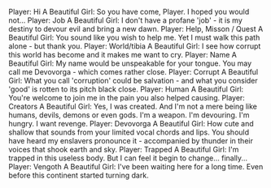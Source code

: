 Player: Hi
A Beautiful Girl: So you have come, Player. I hoped you would not...
Player: Job
A Beautiful Girl: I don't have a profane 'job' - it is my destiny to devour evil and bring a new dawn.
Player: Help, Misson / Quest
A Beautiful Girl: You sound like you wish to help me. Yet I must walk this path alone - but thank you.
Player: World/tibia
A Beautiful Girl: I see how corrupt this world has become and it makes me want to cry.
Player: Name
A Beautiful Girl: My name would be unspeakable for your tongue. You may call me Devovorga - which comes rather close.
Player: Corrupt
A Beautiful Girl: What you call 'corruption' could be salvation - and what you consider 'good' is rotten to its pitch black close.
Player: Human
A Beautiful Girl: You're welcome to join me in the pain you also helped causing.
Player: Creators
A Beautiful Girl: Yes, I was created. And I'm not a mere being like humans, devils, demons or even gods. I'm a weapon. I'm devouring. I'm hungry. I want revenge.
Player: Devovorga
A Beautiful Girl: How cute and shallow that sounds from your limited vocal chords and lips. You should have heard my enslavers pronounce it - accompanied by thunder in their voices that shook earth and sky.
Player: Trapped
A Beautiful Girl: I'm trapped in this useless body. But I can feel it begin to change... finally...
Player: Vengoth
A Beautiful Girl: I've been waiting here for a long time. Even before this continent started turning dark.